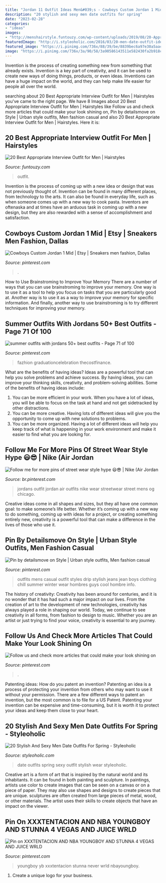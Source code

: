 ```yaml
---
title: "Jordan 11 Outfit Ideas Men&#039;s - Cowboys Custom Jordan 1 Mid"
description: "20 stylish and sexy men date outfits for spring"
date: "2023-02-28"
categories:
- "ideas"
images:
- "http://menshairstyle.funtouzy.com/wp-content/uploads/2019/08/20-Appropriate-Interview-Outfit-for-Men-21.jpg"
featuredImage: "http://i.styleoholic.com/2016/03/20-men-date-outfit-ideas-cover.jpg"
featured_image: "https://i.pinimg.com/736x/88/39/be/8839bec6a97e30a5aac8344e0e035b36--instagram-watches.jpg"
image: "https://i.pinimg.com/736x/3a/90/58/3a90586143511e582430fa2b918cf411.jpg"
---
```



Invention is the process of creating something new from something that already exists. Invention is a key part of creativity, and it can be used to create new ways of doing things, products, or even ideas. Inventions can have a huge impact on the world, and they can help make life easier for people all over the world.

	

		
searching about 20 Best Appropriate Interview Outfit for Men | Hairstyles you've came to the right page. We have 8 Images about 20 Best Appropriate Interview Outfit for Men | Hairstyles like Follow us and check more articles that could make your look shining on, Pin by detailsmove on Style | Urban style outfits, Men fashion casual and also 20 Best Appropriate Interview Outfit for Men | Hairstyles. Here it is:
		
    
## 20 Best Appropriate Interview Outfit For Men | Hairstyles

<img loading=lazy src="http://menshairstyle.funtouzy.com/wp-content/uploads/2019/08/20-Appropriate-Interview-Outfit-for-Men-21.jpg" onerror="this.onerror=null;this.src='https://tse3.mm.bing.net/th?id=OIP.VwHIBuq2fu_s_UfanbZHwQHaMB&amp;pid=15.1';" alt="20 Best Appropriate Interview Outfit for Men | Hairstyles">

_Source: funtouzy.com_

>outfit. 

	

Invention is the process of coming up with a new idea or design that was not previously thought of. Invention can be found in many different places, from technology to the arts. It can also be found in everyday life, such as when someone comes up with a new way to cook pasta. Inventors are oftenaska and at times have an arduous task in coming up with a new design, but they are also rewarded with a sense of accomplishment and satisfaction.

    
## Cowboys Custom Jordan 1 Mid | Etsy | Sneakers Men Fashion, Dallas

<img loading=lazy src="https://i.pinimg.com/736x/e0/f2/d3/e0f2d346a189f6974f722108a327fa16.jpg" onerror="this.onerror=null;this.src='https://tse1.mm.bing.net/th?id=OIP.dCeHDM9KAyFnQbdxYpIkVAHaHY&amp;pid=15.1';" alt="Cowboys Custom Jordan 1 Mid | Etsy | Sneakers men fashion, Dallas">

_Source: pinterest.com_

>. 

	

How to Use Brainstroming to Improve Your Memory
There are a number of ways that you can use brainstroming to improve your memory. One way is to use it as a tool to help you focus on tasks that you are particularly good at. Another way is to use it as a way to improve your memory for specific information. And finally, another way to use brainstroming is to try different techniques for improving your memory.

    
## Summer Outfits With Jordans 50+ Best Outfits - Page 71 Of 100

<img loading=lazy src="https://i.pinimg.com/736x/3a/90/58/3a90586143511e582430fa2b918cf411.jpg" onerror="this.onerror=null;this.src='https://tse1.mm.bing.net/th?id=OIP.GKUaYHVORMjZ0C8TnnsS4QHaJ3&amp;pid=15.1';" alt="summer outfits with jordans 50+ best outfits - Page 71 of 100">

_Source: pinterest.com_

>fazhion graduationcelebration thecostfinance. 

	

What are the benefits of having ideas?
Ideas are a powerful tool that can help you solve problems and achieve success. By having ideas, you can improve your thinking skills, creativity, and problem-solving abilities. Some of the benefits of having ideas include: 
1) You can be more efficient in your work. When you have a lot of ideas, you will be able to focus on the task at hand and not get sidetracked by other distractions. 
2) You can be more creative. Having lots of different ideas will give you the opportunity to come up with new solutions to problems. 
3) You can be more organized. Having a lot of different ideas will help you keep track of what is happening in your work environment and make it easier to find what you are looking for.

    
## Follow Me For More Pins Of Street Wear Style Hype 😃😎 | Nike (Air Jordan

<img loading=lazy src="https://i.pinimg.com/736x/6c/d5/99/6cd59914bd5a027f0122d35b2dca64f1.jpg" onerror="this.onerror=null;this.src='https://tse3.mm.bing.net/th?id=OIP.txzFSNQm-FFOJmU-pwr-xgHaI6&amp;pid=15.1';" alt="Follow me for more pins of street wear style hype 😃😎 | Nike (Air Jordan">

_Source: br.pinterest.com_

>jordans outfit jordan air outfits nike wear streetwear street mens og chicago. 

	

Creative ideas come in all shapes and sizes, but they all have one common goal: to make someone’s life better. Whether it’s coming up with a new way to do something, coming up with ideas for a project, or creating something entirely new, creativity is a powerful tool that can make a difference in the lives of those who use it.

    
## Pin By Detailsmove On Style | Urban Style Outfits, Men Fashion Casual

<img loading=lazy src="https://i.pinimg.com/736x/88/39/be/8839bec6a97e30a5aac8344e0e035b36--instagram-watches.jpg" onerror="this.onerror=null;this.src='https://tse4.mm.bing.net/th?id=OIP.YTTZLovK8Ojo8FSkXJK4dAAAAA&amp;pid=15.1';" alt="Pin by detailsmove on Style | Urban style outfits, Men fashion casual">

_Source: pinterest.com_

>outfits mens casual outfit styles drip stylish jeans jean boys clothing chill summer winter wear hombres guys cool hombre info. 

	

The history of creativity:
Creativity has been around for centuries, and it is no wonder that it has had such a major impact on our lives. From the creation of art to the development of new technologies, creativity has always played a role in shaping our world. Today, we continue to see creativity in all forms, from fashion to design to music. Whether you are an artist or just trying to find your voice, creativity is essential to any journey.

    
## Follow Us And Check More Articles That Could Make Your Look Shining On

<img loading=lazy src="https://i.pinimg.com/736x/84/1a/97/841a97fb08199333378c529bddd3077e.jpg" onerror="this.onerror=null;this.src='https://tse4.mm.bing.net/th?id=OIP.LDy6Rg-Z_k4TaPDXIEcqIgHaLd&amp;pid=15.1';" alt="Follow us and check more articles that could make your look shining on">

_Source: pinterest.com_

>. 

	

Patenting ideas: How do you patent an invention?
Patenting an idea is a process of protecting your invention from others who may want to use it without your permission. There are a few different ways to patent an invention, but the most common is to file for a US Patent. Patenting your invention can be expensive and time-consuming, but it is worth it to protect your ideas and keep them close to your heart.

    
## 20 Stylish And Sexy Men Date Outfits For Spring - Styleoholic

<img loading=lazy src="http://i.styleoholic.com/2016/03/20-men-date-outfit-ideas-cover.jpg" onerror="this.onerror=null;this.src='https://tse2.mm.bing.net/th?id=OIP.gzUB-6JTRuRS8mo5fYZrAAHaLG&amp;pid=15.1';" alt="20 Stylish And Sexy Men Date Outfits For Spring - Styleoholic">

_Source: styleoholic.com_

>date outfits spring sexy outfit stylish wear styleoholic. 

	

Creative art is a form of art that is inspired by the natural world and its inhabitants. It can be found in both painting and sculpture. In paintings, artists use color to create images that can be seen on a canvas or on a piece of paper. They may also use shapes and designs to create pieces that are unique. sculptures are often created from large pieces of metal, wood, or other materials. The artist uses their skills to create objects that have an impact on the viewer.

    
## Pin On XXXTENTACION AND NBA YOUNGBOY AND STUNNA 4 VEGAS AND JUICE WRLD

<img loading=lazy src="https://i.pinimg.com/736x/78/13/d1/7813d11c2b2b914b94f82f7a445e4500.jpg" onerror="this.onerror=null;this.src='https://tse1.mm.bing.net/th?id=OIP.l4YmCxj450nqQlfl96J-ZQHaJQ&amp;pid=15.1';" alt="Pin on XXXTENTACION AND NBA YOUNGBOY AND STUNNA 4 VEGAS AND JUICE WRLD">

_Source: pinterest.com_

>youngboy yb xxxtentacion stunna never wrld nbayoungboy. 

	

1. Create a unique logo for your business.

